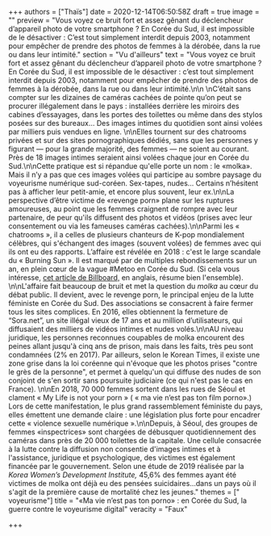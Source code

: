 +++
authors = ["Thaïs"]
date = 2020-12-14T06:50:58Z
draft = true
image = ""
preview = "Vous voyez ce bruit fort et assez gênant du déclencheur d’appareil photo de votre smartphone ? En Corée du Sud, il est impossible de le désactiver : C’est tout simplement interdit depuis 2003, notamment pour empêcher de prendre des photos de femmes à la dérobée, dans la rue ou dans leur intimité."
section = "Vu d'ailleurs"
text = "Vous voyez ce bruit fort et assez gênant du déclencheur d’appareil photo de votre smartphone ? En Corée du Sud, il est impossible de le désactiver : c’est tout simplement interdit depuis 2003, notamment pour empêcher de prendre des photos de femmes à la dérobée, dans la rue ou dans leur intimité.\n\n  \nC’était sans compter sur les dizaines de caméras cachées de pointe qu’on peut se procurer illégalement dans le pays : installées derrière les miroirs des cabines d’essayages, dans les portes des toilettes ou même dans des stylos posées sur des bureaux… Des images intimes du quotidien sont ainsi volées par milliers puis vendues en ligne. \n\nElles tournent sur des chatrooms privées et sur des sites pornographiques dédiés, sans que les personnes y figurant — pour la grande majorité, des femmes — ne soient au courant.  Près de 18 images intimes seraient ainsi volées chaque jour en Corée du Sud.\n\nCette pratique est si répandue qu'elle porte un nom : le «molka». Mais il n’y a pas que ces images volées qui participe au sombre paysage du voyeurisme numérique sud-coréen. Sex-tapes, nudes… Certains n’hésitent pas à afficher leur petit-amie, et encore plus souvent, leur ex.\n\nLa perspective d’être victime de «revenge porn» plane sur les ruptures amoureuses, au point que les femmes craignent de rompre avec leur partenaire, de peur qu'ils diffusent des photos et vidéos (prises avec leur consentement ou via les fameuses caméras cachées).\n\nParmi les « chatrooms », il a celles de plusieurs chanteurs de K-pop mondialement célèbres, qui s'échangent des images (souvent volées) de femmes avec qui ils ont eu des rapports. L’affaire est révélée en 2018 : c'est le large scandale du « Burning Sun ». Il est marqué par de multiples rebondissements sur un an, en plein cœur de la vague #Metoo en Corée du Sud. (Si cela vous intéresse, [cet article de Billboard,](https://www.billboard.com/articles/columns/k-town/8503818/burning-sun-scandal-timeline-seungri-jung-joon-young) en anglais, résume bien l'ensemble). \n\nL'affaire fait beaucoup de bruit et met la question du _molka_ au cœur du débat public. Il devient, avec le revenge porn, le principal enjeu de la lutte féministe en Corée du Sud. Des associations se consacrent à faire fermer tous les sites complices. En 2016, elles obtiennent la fermeture de “Sora.net”, un site illégal vieux de 17 ans et au million d’utilisateurs, qui diffusaient des milliers de vidéos intimes et nudes volés.\n\nAU niveau juridique, les personnes reconnues coupables de molka encourent des peines allant jusqu'à cinq ans de prison, mais dans les faits, très peu sont condamnées (2% en 2017). Par ailleurs, selon le Korean Times, il existe une zone grise dans la loi coréenne qui  n'évoque que les photos prises \"contre le grès de la personne\", et permet à quelqu'un qui diffuse des nudes de son conjoint de s'en sortir sans poursuite judiciaire (ce qui n'est pas le cas en France). \n\nEn 2018, 70 000 femmes sortent dans les rues de Séoul et clament  « My Life is not your porn » ( « ma vie n’est pas ton film porno».) Lors de cette manifestation, le plus grand rassemblement féministe du pays, elles émettent une demande claire : une législation plus forte pour encadrer cette « violence sexuelle numérique ».\n\nDepuis, à Séoul, des groupes de femmes «inspectrices» sont chargées de débusquer quotidiennement des caméras dans près de 20 000 toilettes de la capitale. Une cellule consacrée à la lutte contre la diffusion non consentie d'images intimes et à l'assistance, juridique et psychologique, des victimes est également financée par le gouvernement.  Selon une étude de 2019 réalisée par la _Korea Women’s Development Institute,_ 45,6% des femmes ayant été victimes de molka ont déjà eu des pensées suicidaires...dans un pays où il s'agit de la première cause de mortalité chez les jeunes."
themes = [" voyeurisme"]
title = "«Ma vie n’est pas ton porno» : en Corée du Sud, la guerre contre le voyeurisme digital"
veracity = "Faux"

+++
